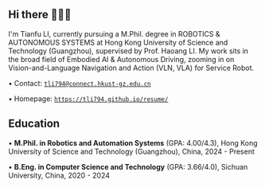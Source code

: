 ## Hi there 👋👋👋

I'm Tianfu LI, currently pursuing a M.Phil. degree in ROBOTICS & AUTONOMOUS SYSTEMS at Hong Kong University of Science and Technology (Guangzhou), supervised by Prof. Haoang LI. My work sits in the broad field of Embodied AI & Autonomous Driving, zooming in on Vision-and-Language Navigation and Action (VLN, VLA) for Service Robot. 

• Contact: <code>tli794@connect.hkust-gz.edu.cn</code>

• Homepage: <code>https://tli794.github.io/resume/</code>


## Education  
• **M.Phil. in Robotics and Automation Systems** (GPA: 4.00/4.3), Hong Kong University of Science and Technology (Guangzhou), China, 2024 - Present

• **B.Eng. in Computer Science and Technology** (GPA: 3.66/4.0), Sichuan University, China, 2020 - 2024




<!--
**TLi794/TLi794** is a ✨ _special_ ✨ repository because its `README.md` (this file) appears on your GitHub profile.

Here are some ideas to get you started:

- 🔭 I’m currently working on ...
- 🌱 I’m currently learning ...
- 👯 I’m looking to collaborate on ...
- 🤔 I’m looking for help with ...
- 💬 Ask me about ...
- 📫 How to reach me: ...
- 😄 Pronouns: ...
- ⚡ Fun fact: ...
-->

